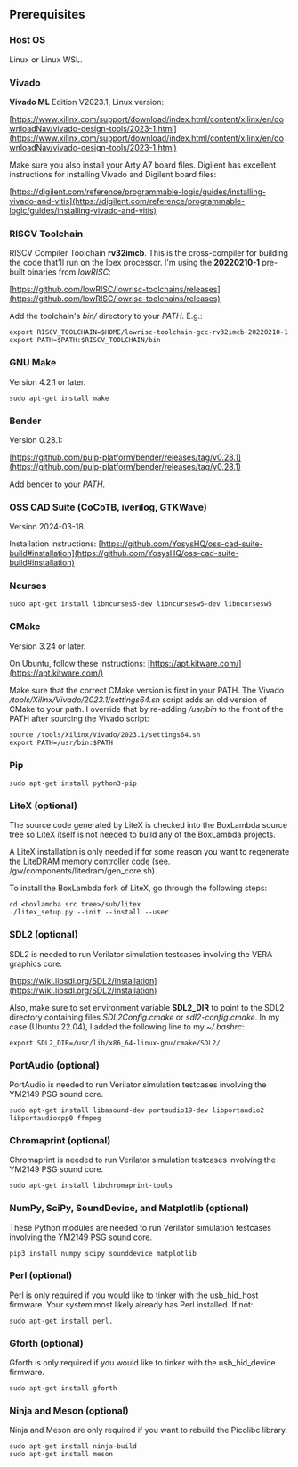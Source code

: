 ## Prerequisites

### Host OS

Linux or Linux WSL.

### Vivado

**Vivado ML** Edition V2023.1, Linux version:

[https://www.xilinx.com/support/download/index.html/content/xilinx/en/downloadNav/vivado-design-tools/2023-1.html](https://www.xilinx.com/support/download/index.html/content/xilinx/en/downloadNav/vivado-design-tools/2023-1.html)

Make sure you also install your Arty A7 board files. Digilent has excellent instructions for installing Vivado and Digilent board files:

[https://digilent.com/reference/programmable-logic/guides/installing-vivado-and-vitis](https://digilent.com/reference/programmable-logic/guides/installing-vivado-and-vitis)

### RISCV Toolchain

RISCV Compiler Toolchain **rv32imcb**. This is the cross-compiler for building the code that'll run on the Ibex processor. I'm using the **20220210-1** pre-built binaries from *lowRISC*:

[https://github.com/lowRISC/lowrisc-toolchains/releases](https://github.com/lowRISC/lowrisc-toolchains/releases)

Add the toolchain's *bin/* directory to your *PATH*. E.g.:

```
export RISCV_TOOLCHAIN=$HOME/lowrisc-toolchain-gcc-rv32imcb-20220210-1
export PATH=$PATH:$RISCV_TOOLCHAIN/bin
```

### GNU Make

Version 4.2.1 or later.

```
sudo apt-get install make
```

### Bender

Version 0.28.1:

[https://github.com/pulp-platform/bender/releases/tag/v0.28.1](https://github.com/pulp-platform/bender/releases/tag/v0.28.1)

Add bender to your *PATH*.

### OSS CAD Suite (CoCoTB, iverilog, GTKWave)

Version 2024-03-18.

Installation instructions: [https://github.com/YosysHQ/oss-cad-suite-build#installation](https://github.com/YosysHQ/oss-cad-suite-build#installation)

### Ncurses

```
sudo apt-get install libncurses5-dev libncursesw5-dev libncursesw5
```

### CMake

Version 3.24 or later.

On Ubuntu, follow these instructions: [https://apt.kitware.com/](https://apt.kitware.com/)

Make sure that the correct CMake version is first in your PATH. The Vivado */tools/Xilinx/Vivado/2023.1/settings64.sh* script adds an old version of CMake to your path. I override that by re-adding */usr/bin* to the front of the PATH after sourcing the Vivado script:

```
source /tools/Xilinx/Vivado/2023.1/settings64.sh
export PATH=/usr/bin:$PATH
```

### Pip
```
sudo apt-get install python3-pip
```

### LiteX (optional)

The source code generated by LiteX is checked into the BoxLambda source tree so LiteX itself is not needed to build any of the BoxLambda projects.

A LiteX installation is only needed if for some reason you want to regenerate the LiteDRAM memory controller code (see. <boxlambda>/gw/components/litedram/gen_core.sh).

To install the BoxLambda fork of LiteX, go through the following steps:

```
cd <boxlamdba src tree>/sub/litex
./litex_setup.py --init --install --user
```

### SDL2 (optional)

SDL2 is needed to run Verilator simulation testcases involving the VERA graphics core.

[https://wiki.libsdl.org/SDL2/Installation](https://wiki.libsdl.org/SDL2/Installation)

Also, make sure to set environment variable **SDL2_DIR** to point to the SDL2 directory containing files *SDL2Config.cmake* or *sdl2-config.cmake*. In my case (Ubuntu 22.04), I added the following line to my *~/.bashrc*:

```
export SDL2_DIR=/usr/lib/x86_64-linux-gnu/cmake/SDL2/
```

### PortAudio (optional)

PortAudio is needed to run Verilator simulation testcases involving the YM2149 PSG sound core.

```
sudo apt-get install libasound-dev portaudio19-dev libportaudio2 libportaudiocpp0 ffmpeg
```

### Chromaprint (optional)

Chromaprint is needed to run Verilator simulation testcases involving the YM2149 PSG sound core.

```
sudo apt-get install libchromaprint-tools
```

### NumPy, SciPy, SoundDevice, and Matplotlib (optional)

These Python modules are needed to run Verilator simulation testcases involving the YM2149 PSG sound core.

```
pip3 install numpy scipy sounddevice matplotlib
```

### Perl (optional)

Perl is only required if you would like to tinker with the usb_hid_host firmware. Your system most likely already has Perl installed. If not:

```
sudo apt-get install perl.
```

### Gforth (optional)

Gforth is only required if you would like to tinker with the usb_hid_device firmware.

```
sudo apt-get install gforth
```
### Ninja and Meson (optional)

Ninja and Meson are only required if you want to rebuild the Picolibc library.

```
sudo apt-get install ninja-build
sudo apt-get install meson
```

